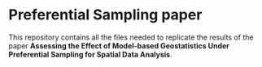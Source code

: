 # Preferential Sampling paper

This repository contains all the files needed to replicate the results of 
the paper **Assessing the Effect of Model-based Geostatistics Under 
Preferential Sampling for Spatial Data Analysis**.
